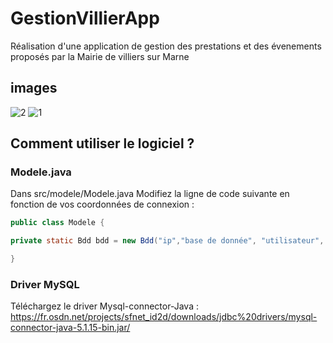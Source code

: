 # GestionVillierApp  
Réalisation d'une application de gestion des prestations et des évenements proposés par la Mairie de villiers sur Marne 
  
## images    


![2](https://user-images.githubusercontent.com/71152540/172053971-88a8d311-e245-443f-84a8-45d3f43d31c2.PNG)
![1](https://user-images.githubusercontent.com/71152540/172053823-a8d160b3-d0db-4d09-87d3-8bd798a47601.PNG)  


## Comment utiliser le logiciel ? 


### Modele.java 
Dans src/modele/Modele.java 
Modifiez la ligne de code suivante en fonction de vos coordonnées de connexion :  

```Java 
public class Modele {

private static Bdd bdd = new Bdd("ip","base de donnée", "utilisateur", "mdp"); 

}

```

### Driver MySQL

Téléchargez le driver Mysql-connector-Java : https://fr.osdn.net/projects/sfnet_id2d/downloads/jdbc%20drivers/mysql-connector-java-5.1.15-bin.jar/
